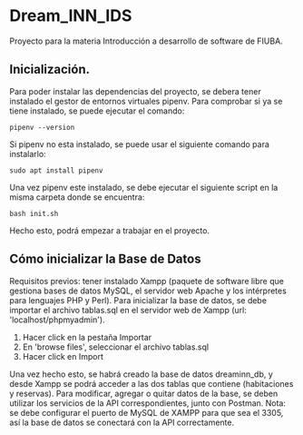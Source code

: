 # Dream_INN_IDS
Proyecto para la materia Introducción a desarrollo de software de FIUBA.

## Inicialización.
Para poder instalar las dependencias del proyecto, se debera tener instalado el gestor de entornos virtuales pipenv. Para comprobar si ya se tiene instalado, se puede ejecutar el comando:

```
pipenv --version
```

Si pipenv no esta instalado, se puede usar el siguiente comando para instalarlo:

```
sudo apt install pipenv
```

Una vez pipenv este instalado, se debe ejecutar el siguiente script en la misma carpeta donde se encuentra:

```
bash init.sh
```

Hecho esto, podrá empezar a trabajar en el proyecto.

## Cómo inicializar la Base de Datos
Requisitos previos: tener instalado Xampp (paquete de software libre que gestiona bases de datos MySQL, el servidor web Apache y los intérpretes para lenguajes PHP y Perl).
Para inicializar la base de datos, se debe importar el archivo tablas.sql en el servidor web de Xampp (url: 'localhost/phpmyadmin').
1. Hacer click en la pestaña Importar
2. En 'browse files', seleccionar el archivo tablas.sql
3. Hacer click en Import

Una vez hecho esto, se habrá creado la base de datos dreaminn_db, y desde Xampp se podrá acceder a las dos tablas que contiene (habitaciones y reservas).
Para modificar, agregar o quitar datos de la base, se deben utilizar los servicios de la API correspondientes, junto con
Postman.
Nota: se debe configurar el puerto de MySQL de XAMPP para que sea el 3305, así la base de datos se conectará con la API correctamente.